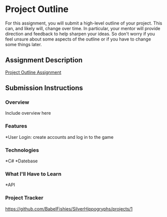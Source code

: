 # Project Outline
For this assignment, you will submit a high-level outline of your project. This can, and likely will, change over time. In particular, your mentor will provide direction and feedback to help sharpen your ideas. So don't worry if you feel unsure about some aspects of the outline or if you have to change some things later.

## Assignment Description
[Project Outline Assignment](https://education.launchcode.org/liftoff/modules/assignments/project-outline)

## Submission Instructions

### Overview
Include overview here

### Features
*User Login: create accounts and log in to the game 

### Technologies
*C#
*Datebase

### What I'll Have to Learn
*API

### Project Tracker
https://github.com/BabelFishies/SilverHippogryphs/projects/1
